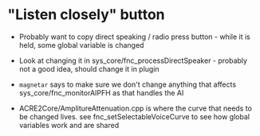 # "Listen closely" button

- Probably want to copy direct speaking / radio press button - while it is held, some global variable is changed

- Look at changing it in sys_core/fnc_processDirectSpeaker - probably not a good idea, should change it in plugin

- `magnetar` says to make sure we don't change anything that affects sys_core/fnc_monitorAIPFH as that handles the AI

- ACRE2Core/AmplitureAttenuation.cpp is where the curve that needs to be changed lives. see fnc_setSelectableVoiceCurve to see how global variables work and are shared
